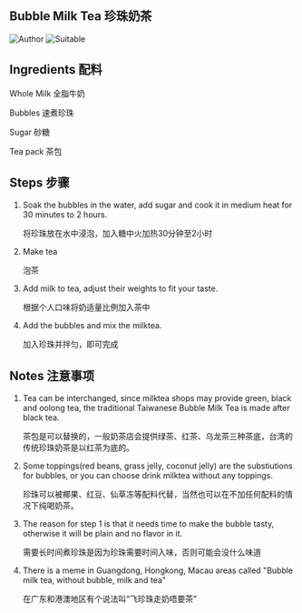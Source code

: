 ## Bubble Milk Tea 珍珠奶茶

![Author](https://img.shields.io/badge/Author-wwdpm__b1owcar-blueviolet)
![Suitable](https://img.shields.io/badge/Suitable%20For-4--6%20People-brightgreen)

## Ingredients 配料

Whole Milk 全脂牛奶

Bubbles 速煮珍珠

Sugar 砂糖

Tea pack 茶包

## Steps 步骤

1. Soak the bubbles in the water, add sugar and cook it in medium heat for 30 minutes to 2 hours.

    将珍珠放在水中浸泡，加入糖中火加热30分钟至2小时

2. Make tea

    泡茶

3. Add milk to tea, adjust their weights to fit your taste.

    根据个人口味将奶适量比例加入茶中

4. Add the bubbles and mix the milktea.

    加入珍珠并拌匀，即可完成

## Notes 注意事项

1. Tea can be interchanged, since milktea shops may provide green, black and oolong tea, the traditional Taiwanese Bubble Milk Tea is made after black tea.

    茶包是可以替换的，一般奶茶店会提供绿茶、红茶、乌龙茶三种茶底，台湾的传统珍珠奶茶是以红茶为底的。

2. Some toppings(red beans, grass jelly, coconut jelly) are the substiutions for bubbles, or you can choose drink milktea without any toppings.

    珍珠可以被椰果、红豆、仙草冻等配料代替，当然也可以在不加任何配料的情况下纯喝奶茶。

3. The reason for step 1 is that it needs time to make the bubble tasty, otherwise it will be plain and no flavor in it.

    需要长时间煮珍珠是因为珍珠需要时间入味，否则可能会没什么味道

4. There is a meme in Guangdong, Hongkong, Macau areas called "Bubble milk tea, without bubble, milk and tea"

    在广东和港澳地区有个说法叫“飞珍珠走奶唔要茶”